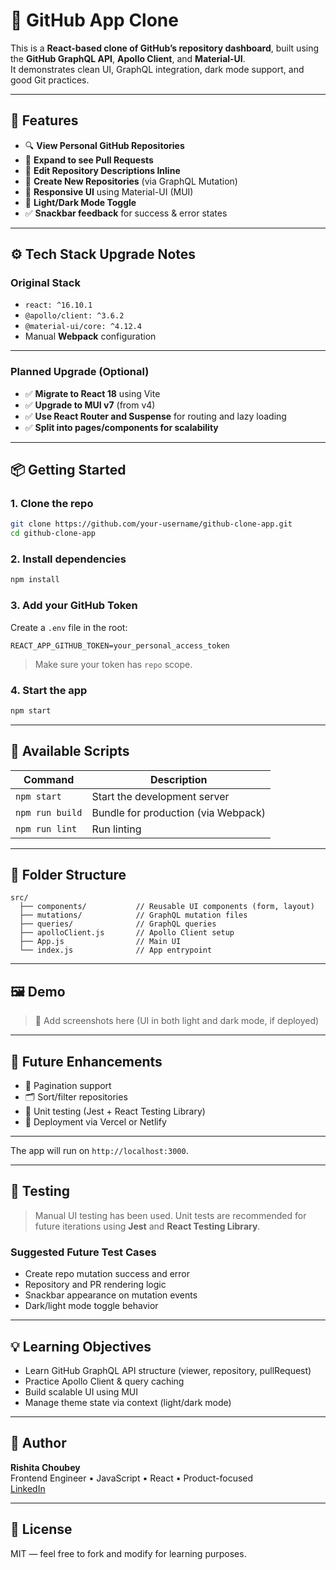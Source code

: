 # 📘 GitHub App Clone

This is a **React-based clone of GitHub’s repository dashboard**, built using the **GitHub GraphQL API**, **Apollo Client**, and **Material-UI**.  
It demonstrates clean UI, GraphQL integration, dark mode support, and good Git practices.

---

## 🚀 Features

- 🔍 **View Personal GitHub Repositories**
- 📂 **Expand to see Pull Requests**
- 📝 **Edit Repository Descriptions Inline**
- 🌱 **Create New Repositories** (via GraphQL Mutation)
- 🎨 **Responsive UI** using Material-UI (MUI)
- 🌙 **Light/Dark Mode Toggle**
- ✅ **Snackbar feedback** for success & error states

---

## ⚙️ Tech Stack Upgrade Notes

### Original Stack

- `react: ^16.10.1`
- `@apollo/client: ^3.6.2`
- `@material-ui/core: ^4.12.4`
- Manual **Webpack** configuration

---

### Planned Upgrade (Optional)

- ✅ **Migrate to React 18** using Vite
- ✅ **Upgrade to MUI v7** (from v4)
- ✅ **Use React Router and Suspense** for routing and lazy loading
- ✅ **Split into pages/components for scalability**

---

## 📦 Getting Started

### 1. Clone the repo

```bash
git clone https://github.com/your-username/github-clone-app.git
cd github-clone-app
```

### 2. Install dependencies

```bash
npm install
```

### 3. Add your GitHub Token

Create a `.env` file in the root:

```
REACT_APP_GITHUB_TOKEN=your_personal_access_token
```

> Make sure your token has `repo` scope.

### 4. Start the app

```bash
npm start
```

---

## 🔧 Available Scripts

| Command        | Description                         |
|----------------|-------------------------------------|
| `npm start`    | Start the development server        |
| `npm run build`| Bundle for production (via Webpack) |
| `npm run lint` | Run linting                         |

---

## 📁 Folder Structure

```
src/
  ├── components/           // Reusable UI components (form, layout)
  ├── mutations/            // GraphQL mutation files
  ├── queries/              // GraphQL queries
  ├── apolloClient.js       // Apollo Client setup
  ├── App.js                // Main UI
  └── index.js              // App entrypoint
```

---

## 🖼 Demo

> 📸 Add screenshots here (UI in both light and dark mode, if deployed)

---

## 🧪 Future Enhancements

- 🔄 Pagination support
- 🗂️ Sort/filter repositories
- 🧪 Unit testing (Jest + React Testing Library)
- 🚀 Deployment via Vercel or Netlify

---
The app will run on `http://localhost:3000`.

---

## 🧪 Testing

> Manual UI testing has been used. Unit tests are recommended for future iterations using **Jest** and **React Testing Library**.

### Suggested Future Test Cases

- Create repo mutation success and error
- Repository and PR rendering logic
- Snackbar appearance on mutation events
- Dark/light mode toggle behavior

---

## 💡 Learning Objectives

- Learn GitHub GraphQL API structure (viewer, repository, pullRequest)
- Practice Apollo Client & query caching
- Build scalable UI using MUI
- Manage theme state via context (light/dark mode)

---

## 👤 Author

**Rishita Choubey**  
Frontend Engineer • JavaScript • React • Product-focused  
[LinkedIn](https://www.linkedin.com/in/rishitachoubey)

---

## 📝 License

MIT — feel free to fork and modify for learning purposes.